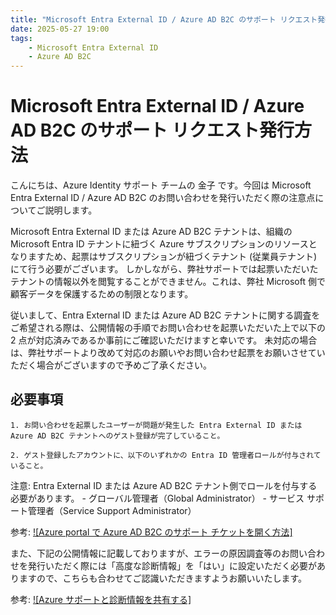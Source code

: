 ```yaml
---
title: "Microsoft Entra External ID / Azure AD B2C のサポート リクエスト発行方法"
date: 2025-05-27 19:00
tags:
    - Microsoft Entra External ID
    - Azure AD B2C
---
```


# Microsoft Entra External ID / Azure AD B2C のサポート リクエスト発行方法

こんにちは、Azure Identity サポート チームの 金子 です。今回は Microsoft Entra External ID / Azure AD B2C のお問い合わせを発行いただく際の注意点についてご説明します。

Microsoft Entra External ID または Azure AD B2C テナントは、組織の Microsoft Entra ID テナントに紐づく Azure サブスクリプションのリソースとなりますため、起票はサブスクリプションが紐づくテナント (従業員テナント) にて行う必要がございます。
しかしながら、弊社サポートでは起票いただいたテナントの情報以外を閲覧することができません。これは、弊社 Microsoft 側で顧客データを保護するための制限となります。

従いまして、Entra External ID または Azure AD B2C テナントに関する調査をご希望される際は、公開情報の手順でお問い合わせを起票いただいた上で以下の 2 点が対応済みであるか事前にご確認いただけますと幸いです。
未対応の場合は、弊社サポートより改めて対応のお願いやお問い合わせ起票をお願いさせていただく場合がございますので予めご了承ください。

## 必要事項
	1. お問い合わせを起票したユーザーが問題が発生した Entra External ID または Azure AD B2C テナントへのゲスト登録が完了していること。
	
	2. ゲスト登録したアカウントに、以下のいずれかの Entra ID 管理者ロールが付与されていること。
  注意: Entra External ID または Azure AD B2C テナント側でロールを付与する必要があります。
	  - グローバル管理者（Global Administrator）
	  - サービス サポート管理者（Service Support Administrator）

参考: [![Azure portal で Azure AD B2C のサポート チケットを開く方法]](https://learn.microsoft.com/ja-jp/azure/active-directory-b2c/find-help-open-support-ticket#how-to-open-a-support-ticket-for-azure-ad-b2c-in-the-azure-portal)

また、下記の公開情報に記載しておりますが、エラーの原因調査等のお問い合わせを発行いただく際には「高度な診断情報」を「はい」に設定いただく必要がありますので、こちらも合わせてご認識いただきますようお願いいたします。

参考: [![Azure サポートと診断情報を共有する]](https://docs.microsoft.com/ja-jp/azure/azure-portal/supportability/how-to-manage-azure-support-request#allow-collection-of-advanced-diagnostic-information)
